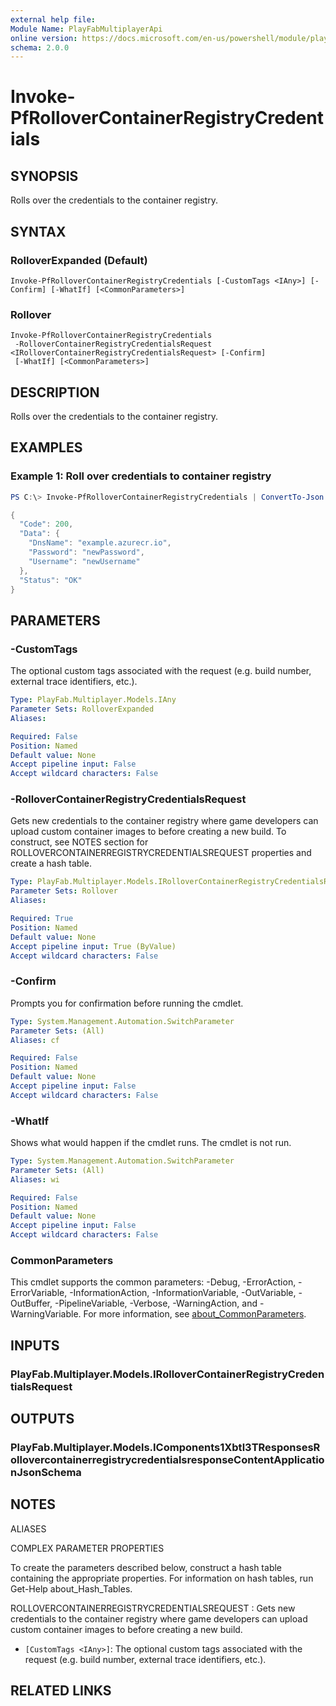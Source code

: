 ```yaml
---
external help file:
Module Name: PlayFabMultiplayerApi
online version: https://docs.microsoft.com/en-us/powershell/module/playfabmultiplayerapi/invoke-pfrollovercontainerregistrycredentials
schema: 2.0.0
---
```


# Invoke-PfRolloverContainerRegistryCredentials

## SYNOPSIS
Rolls over the credentials to the container registry.

## SYNTAX

### RolloverExpanded (Default)
```
Invoke-PfRolloverContainerRegistryCredentials [-CustomTags <IAny>] [-Confirm] [-WhatIf] [<CommonParameters>]
```

### Rollover
```
Invoke-PfRolloverContainerRegistryCredentials
 -RolloverContainerRegistryCredentialsRequest <IRolloverContainerRegistryCredentialsRequest> [-Confirm]
 [-WhatIf] [<CommonParameters>]
```

## DESCRIPTION
Rolls over the credentials to the container registry.

## EXAMPLES

### Example 1: Roll over credentials to container registry
```powershell
PS C:\> Invoke-PfRolloverContainerRegistryCredentials | ConvertTo-Json -depth 5

{
  "Code": 200,
  "Data": {
    "DnsName": "example.azurecr.io",
    "Password": "newPassword",
    "Username": "newUsername"
  },
  "Status": "OK"
}
```



## PARAMETERS

### -CustomTags
The optional custom tags associated with the request (e.g.
build number, external trace identifiers, etc.).

```yaml
Type: PlayFab.Multiplayer.Models.IAny
Parameter Sets: RolloverExpanded
Aliases:

Required: False
Position: Named
Default value: None
Accept pipeline input: False
Accept wildcard characters: False
```

### -RolloverContainerRegistryCredentialsRequest
Gets new credentials to the container registry where game developers can upload custom container images to before creating a new build.
To construct, see NOTES section for ROLLOVERCONTAINERREGISTRYCREDENTIALSREQUEST properties and create a hash table.

```yaml
Type: PlayFab.Multiplayer.Models.IRolloverContainerRegistryCredentialsRequest
Parameter Sets: Rollover
Aliases:

Required: True
Position: Named
Default value: None
Accept pipeline input: True (ByValue)
Accept wildcard characters: False
```

### -Confirm
Prompts you for confirmation before running the cmdlet.

```yaml
Type: System.Management.Automation.SwitchParameter
Parameter Sets: (All)
Aliases: cf

Required: False
Position: Named
Default value: None
Accept pipeline input: False
Accept wildcard characters: False
```

### -WhatIf
Shows what would happen if the cmdlet runs.
The cmdlet is not run.

```yaml
Type: System.Management.Automation.SwitchParameter
Parameter Sets: (All)
Aliases: wi

Required: False
Position: Named
Default value: None
Accept pipeline input: False
Accept wildcard characters: False
```

### CommonParameters
This cmdlet supports the common parameters: -Debug, -ErrorAction, -ErrorVariable, -InformationAction, -InformationVariable, -OutVariable, -OutBuffer, -PipelineVariable, -Verbose, -WarningAction, and -WarningVariable. For more information, see [about_CommonParameters](http://go.microsoft.com/fwlink/?LinkID=113216).

## INPUTS

### PlayFab.Multiplayer.Models.IRolloverContainerRegistryCredentialsRequest

## OUTPUTS

### PlayFab.Multiplayer.Models.IComponents1Xbtl3TResponsesRollovercontainerregistrycredentialsresponseContentApplicationJsonSchema

## NOTES

ALIASES

COMPLEX PARAMETER PROPERTIES

To create the parameters described below, construct a hash table containing the appropriate properties. For information on hash tables, run Get-Help about_Hash_Tables.


ROLLOVERCONTAINERREGISTRYCREDENTIALSREQUEST <IRolloverContainerRegistryCredentialsRequest>: Gets new credentials to the container registry where game developers can upload custom container images to before creating a new build.
  - `[CustomTags <IAny>]`: The optional custom tags associated with the request (e.g. build number, external trace identifiers, etc.).

## RELATED LINKS

